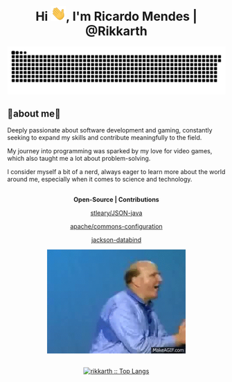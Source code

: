 <h1 align="center">Hi <img width="35" src="waving.gif"/>, I'm Ricardo Mendes | @Rikkarth</h1>

<picture>
   <source media="(prefers-color-scheme: dark)" srcset="https://raw.githubusercontent.com/rikkarth/rikkarth/output/github-contribution-grid-snake-dark.svg">
   <source media="(prefers-color-scheme: light)" srcset="https://raw.githubusercontent.com/rikkarth/rikkarth/output/github-contribution-grid-snake.svg">
   <img alt="github contribution grid snake animation" src="https://raw.githubusercontent.com/rikkarth/rikkarth/output/github-contribution-grid-snake.svg">
</picture>

## 👾about me🤖

Deeply passionate about software development and gaming, constantly seeking to expand my skills and contribute meaningfully to the field.

My journey into programming was sparked by my love for video games, which also taught me a lot about problem-solving.

I consider myself a bit of a nerd, always eager to learn more about the world around me, especially when it comes to science and technology. 

##

<div align="center">
   <b><p>Open-Source | Contributions </p></b>
   <p><a href="https://github.com/stleary/JSON-java">stleary/JSON-java</a></p>
   <p><a href="https://github.com/apache/commons-configuration">apache/commons-configuration</a></p>
   <p><a href="https://github.com/FasterXML/jackson-databind">jackson-databind</p>
   <img src="developers.gif" alt="meme gif about windows ex-ceo repeating the word developers">
</div>

## 

<p align="center">
          <a href=
             "https://github.com/rikkarth/"
             >
          <img 
               src="https://github-readme-stats.vercel.app/api/top-langs/?username=rikkarth&langs_count=6&theme=gruvbox&layout=compact&hide_border=true" 
               alt="rikkarth :: Top Langs" 
               /></a>
</p>
